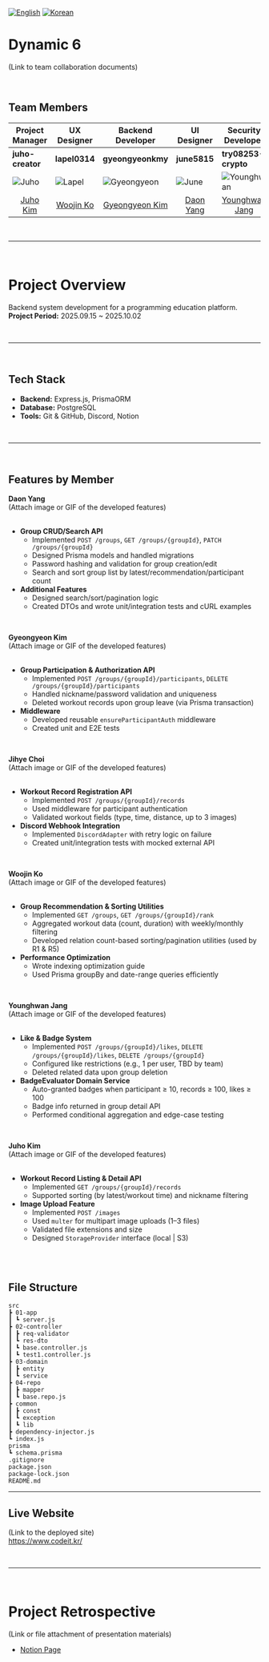 [![English](https://img.shields.io/badge/lang-English-blue.svg)](https://github.com/Sprint-Basic-Project/nb05-seven-dynamic6/tree/develop/README.EN.md)
[![Korean](https://img.shields.io/badge/lang-Korean-red.svg)](https://github.com/Sprint-Basic-Project/nb05-seven-dynamic6/tree/develop)

# Dynamic 6

(Link to team collaboration documents)

</br>

## Team Members

| Project Manager                                                       | UX Designer                                                         | Backend Developer                                                            | UI Designer                                                        | Security Developer                                                             | Data Analyst                                                         |
| --------------------------------------------------------------------- | ------------------------------------------------------------------- | ---------------------------------------------------------------------------- | ------------------------------------------------------------------ | ------------------------------------------------------------------------------ | -------------------------------------------------------------------- |
| **juho-creator**                                                      | **lapel0314**                                                       | **gyeongyeonkmy**                                                            | **june5815**                                                       | **try08253-crypto**                                                            | **918-jihye**                                                        |
| ![Juho](https://avatars.githubusercontent.com/juho-creator)           | ![Lapel](https://avatars.githubusercontent.com/lapel0314)           | ![Gyeongyeon](https://avatars.githubusercontent.com/gyeongyeonkmy)           | ![June](https://avatars.githubusercontent.com/june5815)            | ![Younghwan](https://avatars.githubusercontent.com/try08253-crypto)            | ![Jihye](https://avatars.githubusercontent.com/918-jihye)            |
| <div align="center">[Juho Kim](https://github.com/juho-creator)</div> | <div align="center">[Woojin Ko](https://github.com/lapel0314)</div> | <div align="center">[Gyeongyeon Kim](https://github.com/gyeongyeonkmy)</div> | <div align="center">[Daon Yang](https://github.com/june5815)</div> | <div align="center">[Younghwan Jang](https://github.com/try08253-crypto)</div> | <div align="center">[Jihye Choi](https://github.com/918-jihye)</div> |

</br>

---

</br>

# Project Overview

Backend system development for a programming education platform.  
**Project Period:** 2025.09.15 ~ 2025.10.02

</br>

---

</br>

## Tech Stack

- **Backend:** Express.js, PrismaORM
- **Database:** PostgreSQL
- **Tools:** Git & GitHub, Discord, Notion

</br>

---

</br>

## Features by Member

**Daon Yang**  
(Attach image or GIF of the developed features)  
</br>

- **Group CRUD/Search API**
  - Implemented `POST /groups`, `GET /groups/{groupId}`, `PATCH /groups/{groupId}`
  - Designed Prisma models and handled migrations
  - Password hashing and validation for group creation/edit
  - Search and sort group list by latest/recommendation/participant count
- **Additional Features**
  - Designed search/sort/pagination logic
  - Created DTOs and wrote unit/integration tests and cURL examples

</br>

**Gyeongyeon Kim**  
(Attach image or GIF of the developed features)  
</br>

- **Group Participation & Authorization API**
  - Implemented `POST /groups/{groupId}/participants`, `DELETE /groups/{groupId}/participants`
  - Handled nickname/password validation and uniqueness
  - Deleted workout records upon group leave (via Prisma transaction)
- **Middleware**
  - Developed reusable `ensureParticipantAuth` middleware
  - Created unit and E2E tests

</br>

**Jihye Choi**  
(Attach image or GIF of the developed features)  
</br>

- **Workout Record Registration API**
  - Implemented `POST /groups/{groupId}/records`
  - Used middleware for participant authentication
  - Validated workout fields (type, time, distance, up to 3 images)
- **Discord Webhook Integration**
  - Implemented `DiscordAdapter` with retry logic on failure
  - Created unit/integration tests with mocked external API

</br>

**Woojin Ko**  
(Attach image or GIF of the developed features)  
</br>

- **Group Recommendation & Sorting Utilities**
  - Implemented `GET /groups`, `GET /groups/{groupId}/rank`
  - Aggregated workout data (count, duration) with weekly/monthly filtering
  - Developed relation count-based sorting/pagination utilities (used by R1 & R5)
- **Performance Optimization**
  - Wrote indexing optimization guide
  - Used Prisma groupBy and date-range queries efficiently

</br>

**Younghwan Jang**  
(Attach image or GIF of the developed features)  
</br>

- **Like & Badge System**
  - Implemented `POST /groups/{groupId}/likes`, `DELETE /groups/{groupId}/likes`, `DELETE /groups/{groupId}`
  - Configured like restrictions (e.g., 1 per user, TBD by team)
  - Deleted related data upon group deletion
- **BadgeEvaluator Domain Service**
  - Auto-granted badges when participant ≥ 10, records ≥ 100, likes ≥ 100
  - Badge info returned in group detail API
  - Performed conditional aggregation and edge-case testing

</br>

**Juho Kim**  
(Attach image or GIF of the developed features)  
</br>

- **Workout Record Listing & Detail API**
  - Implemented `GET /groups/{groupId}/records`
  - Supported sorting (by latest/workout time) and nickname filtering
- **Image Upload Feature**
  - Implemented `POST /images`
  - Used `multer` for multipart image uploads (1–3 files)
  - Validated file extensions and size
  - Designed `StorageProvider` interface (local | S3)

</br></br>

## File Structure

```plaintext
src
┣ 01-app
┃ ┗ server.js
┣ 02-controller
┃ ┣ req-validator
┃ ┗ res-dto
┃ ┗ base.controller.js
┃ ┗ test1.controller.js
┣ 03-domain
┃ ┣ entity
┃ ┗ service
┣ 04-repo
┃ ┣ mapper
┃ ┗ base.repo.js
┣ common
┃ ┣ const
┃ ┗ exception
┃ ┗ lib
┣ dependency-injector.js
┗ index.js
prisma
┗ schema.prisma
.gitignore
package.json
package-lock.json
README.md
```

---

## Live Website

(Link to the deployed site)  
https://www.codeit.kr/

</br>

---

</br>

# Project Retrospective

(Link or file attachment of presentation materials)

- [Notion Page](https://www.notion.so/1-2025-09-15-25ee9d59f596808f8dbde297962d624b)

